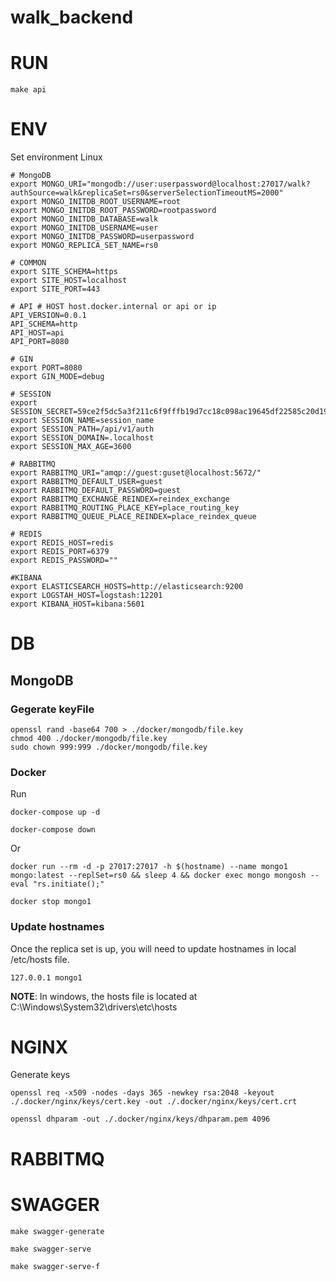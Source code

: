 # walk_backend

# RUN
```
make api
```

# ENV
Set environment
Linux
```
# MongoDB
export MONGO_URI="mongodb://user:userpassword@localhost:27017/walk?authSource=walk&replicaSet=rs0&serverSelectionTimeoutMS=2000"
export MONGO_INITDB_ROOT_USERNAME=root
export MONGO_INITDB_ROOT_PASSWORD=rootpassword
export MONGO_INITDB_DATABASE=walk
export MONGO_INITDB_USERNAME=user
export MONGO_INITDB_PASSWORD=userpassword
export MONGO_REPLICA_SET_NAME=rs0

# COMMON
export SITE_SCHEMA=https
export SITE_HOST=localhost
export SITE_PORT=443

# API # HOST host.docker.internal or api or ip
API_VERSION=0.0.1
API_SCHEMA=http
API_HOST=api
API_PORT=8080

# GIN
export PORT=8080
export GIN_MODE=debug

# SESSION
export SESSION_SECRET=59ce2f5dc5a3f211c6f9fffb19d7cc18c098ac19645df22585c20d19477f14ae
export SESSION_NAME=session_name
export SESSION_PATH=/api/v1/auth
export SESSION_DOMAIN=.localhost
export SESSION_MAX_AGE=3600

# RABBITMQ
export RABBITMQ_URI="amqp://guest:guset@localhost:5672/"
export RABBITMQ_DEFAULT_USER=guest
export RABBITMQ_DEFAULT_PASSWORD=guest
export RABBITMQ_EXCHANGE_REINDEX=reindex_exchange
export RABBITMQ_ROUTING_PLACE_KEY=place_routing_key
export RABBITMQ_QUEUE_PLACE_REINDEX=place_reindex_queue

# REDIS
export REDIS_HOST=redis
export REDIS_PORT=6379
export REDIS_PASSWORD=""

#KIBANA
export ELASTICSEARCH_HOSTS=http://elasticsearch:9200
export LOGSTAH_HOST=logstash:12201
export KIBANA_HOST=kibana:5601

```
# DB

## MongoDB
### Gegerate keyFile
```
openssl rand -base64 700 > ./docker/mongodb/file.key
chmod 400 ./docker/mongodb/file.key
sudo chown 999:999 ./docker/mongodb/file.key
```

### Docker
Run 
```
docker-compose up -d
```
```
docker-compose down
```
Or
```
docker run --rm -d -p 27017:27017 -h $(hostname) --name mongo1 mongo:latest --replSet=rs0 && sleep 4 && docker exec mongo mongosh --eval "rs.initiate();"
```
```
docker stop mongo1
```

### Update hostnames
Once the replica set is up, you will need to update hostnames in local /etc/hosts file.
```
127.0.0.1 mongo1
```
**NOTE**: In windows, the hosts file is located at C:\Windows\System32\drivers\etc\hosts

# NGINX
Generate keys
```
openssl req -x509 -nodes -days 365 -newkey rsa:2048 -keyout ./.docker/nginx/keys/cert.key -out ./.docker/nginx/keys/cert.crt
```
```
openssl dhparam -out ./.docker/nginx/keys/dhparam.pem 4096
```

# RABBITMQ

# SWAGGER

```
make swagger-generate
```
```
make swagger-serve
```
```
make swagger-serve-f
```
